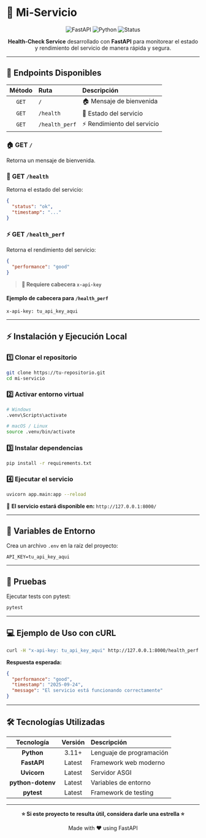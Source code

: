 # 🚀 Mi-Servicio

<div align="center">

![FastAPI](https://img.shields.io/badge/FastAPI-005571?style=for-the-badge&logo=fastapi)
![Python](https://img.shields.io/badge/python-3670A0?style=for-the-badge&logo=python&logoColor=ffdd54)
![Status](https://img.shields.io/badge/status-active-brightgreen?style=for-the-badge)

**Health-Check Service** desarrollado con **FastAPI** para monitorear el estado y rendimiento del servicio de manera rápida y segura.

</div>

---

## 📌 Endpoints Disponibles

<div align="center">

| Método | Ruta            | Descripción |
|:------:|:----------------|:------------|
| `GET`  | `/`             | 🏠 Mensaje de bienvenida |
| `GET`  | `/health`       | 💓 Estado del servicio |
| `GET`  | `/health_perf`  | ⚡ Rendimiento del servicio |

</div>

### 🏠 **GET** `/`
Retorna un mensaje de bienvenida.

### 💓 **GET** `/health`
Retorna el estado del servicio:
```json
{ 
  "status": "ok", 
  "timestamp": "..." 
}
```

### ⚡ **GET** `/health_perf`
Retorna el rendimiento del servicio:
```json
{ 
  "performance": "good" 
}
```
> **🔑 Requiere cabecera `x-api-key`**

#### Ejemplo de cabecera para `/health_perf`
```http
x-api-key: tu_api_key_aqui
```

---

## ⚡ Instalación y Ejecución Local

### 1️⃣ Clonar el repositorio
```bash
git clone https://tu-repositorio.git
cd mi-servicio
```

### 2️⃣ Activar entorno virtual
```bash
# Windows
.venv\Scripts\activate

# macOS / Linux
source .venv/bin/activate
```

### 3️⃣ Instalar dependencias
```bash
pip install -r requirements.txt
```

### 4️⃣ Ejecutar el servicio
```bash
uvicorn app.main:app --reload
```

🎉 **El servicio estará disponible en:** `http://127.0.0.1:8000/`

---

## 🌿 Variables de Entorno

Crea un archivo `.env` en la raíz del proyecto:

```env
API_KEY=tu_api_key_aqui
```

---

## 🧪 Pruebas

Ejecutar tests con pytest:

```bash
pytest
```

---

## 💻 Ejemplo de Uso con cURL

```bash
curl -H "x-api-key: tu_api_key_aqui" http://127.0.0.1:8000/health_perf
```

**Respuesta esperada:**
```json
{
  "performance": "good",
  "timestamp": "2025-09-24",
  "message": "El servicio está funcionando correctamente"
}
```

---

## 🛠 Tecnologías Utilizadas

<div align="center">

| Tecnología | Versión | Descripción |
|:----------:|:-------:|:------------|
| **Python** | 3.11+ | Lenguaje de programación |
| **FastAPI** | Latest | Framework web moderno |
| **Uvicorn** | Latest | Servidor ASGI |
| **python-dotenv** | Latest | Variables de entorno |
| **pytest** | Latest | Framework de testing |

</div>

---

<div align="center">

**⭐ Si este proyecto te resulta útil, considera darle una estrella ⭐**

Made with ❤️ using FastAPI

</div>